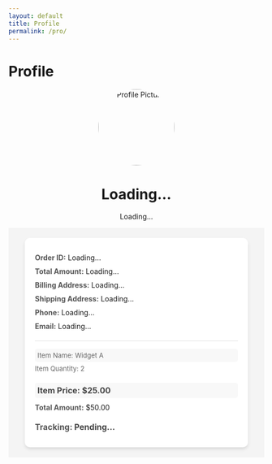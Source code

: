 ```yaml
---
layout: default
title: Profile
permalink: /pro/
---
```


# Profile

<div id="profilePage">
  <!-- Profile Section -->
  <div class="profile-container">
    <img id="profilePicture" src="default-avatar.png" alt="Profile Picture">
    <h1 id="profileName">Loading...</h1>
    <p id="profileEmail">Loading...</p>
  </div>

  <div id="results-container">
    <!-- Placeholder while data loads -->
  <div class="result-card">
      <p><strong>Order ID:</strong> Loading...</p>
      <p><strong>Total Amount:</strong> Loading...</p>
      <p><strong>Billing Address:</strong> Loading...</p>
      <p><strong>Shipping Address:</strong> Loading...</p>
      <p><strong>Phone:</strong> Loading...</p>
      <p><strong>Email:</strong> Loading...</p>
  <div>
        <p>Item Name: Widget A</p>
        <p>Item Quantity: 2</p>
        <p>Item Price: $25.00</p>
  </div>
      <p><strong>Total Amount:</strong> $50.00</p>
      <p><strong>Tracking:</strong> Pending...</p>
  </div>
</div>

<style>
  /* Add some basic styles */
  .profile-container {
    text-align: center;
  }

  .profile-container img {
    width: 150px;
    height: 150px;
    border-radius: 50%;
  }

  .account-info {
    margin-top: 20px;
  }

  .account-info p {
    margin: 5px 0;
  }

  /* Results Container */
  #results-container {
    display: flex;
    flex-wrap: wrap;
    gap: 20px;
    padding: 20px;
    justify-content: center;
    background-color: #f4f4f4;
  }

  /* Individual Result Card */
  .result-card {
    background-color: #fff;
    border-radius: 10px;
    box-shadow: 0 4px 6px rgba(0, 0, 0, 0.1);
    padding: 20px;
    max-width: 400px;
    width: 100%;
    transition: transform 0.3s ease, box-shadow 0.3s ease;
  }

  .result-card:hover {
    transform: translateY(-5px);
    box-shadow: 0 6px 12px rgba(0, 0, 0, 0.15);
  }

  /* Result Card Content */
  .result-card p {
    margin: 10px 0;
    font-size: 14px;
  }

  .result-card strong {
    color: #555;
  }

  /* Items Section */
  .result-card div {
    margin-top: 20px;
    border-top: 1px solid #ddd;
    padding-top: 10px;
  }

  .result-card div p {
    margin: 5px 0;
    font-size: 13px;
    color: #666;
  }

  .result-card div p:nth-child(odd) {
    background-color: #f8f8f8;
    padding: 5px;
    border-radius: 5px;
  }

  /* Total Amount */
  .result-card p:last-of-type {
    font-size: 16px;
    font-weight: bold;
    color: #444;
    margin-top: 20px;
  }

  /* Responsive Design */
  @media (max-width: 768px) {
    #results-container {
      flex-direction: column;
      align-items: center;
    }

    .result-card {
      max-width: 90%;
    }
  }
</style>

<script>
  const apiUrl =
    "https://script.google.com/macros/s/AKfycbw7gi9GqPCwPdFBlmpHTn12dEbLtp1Cq1z8IDJoxqYvsEgjE4HmfXKLrJExfdCz6cgQYw/exec";
  // Display loading state
  function displayLoadingState() {
    const resultsContainer = document.getElementById("results-container");
    resultsContainer.innerHTML = "<p>Loading...</p>";
  }
  // Fetch data by email
  async function fetchDataByEmail(email) {
    try {
      displayLoadingState();
      console.log("Fetching data for email:", email);
      const response = await fetch(`${apiUrl}?email=${encodeURIComponent(email)}`);
      if (!response.ok) {
        console.error(HTTP Error: ${response.status});
        throw new Error(HTTP error! Status: ${response.status});
      }
      const data = await response.json();
      console.log("Raw API Response:", data);
      // Filter data for the given email (case-insensitive)
      const filteredData = data.filter(
        (record) => record.Email?.toLowerCase() === email.toLowerCase()
      );
      console.log("Filtered Data:", filteredData);
      if (filteredData.length === 0) {
        console.warn("No data found for the provided email.");
        displayResults([]);
        return;
      }
      displayResults(filteredData);
    } catch (error) {
      console.error("Fetch Error:", error);
      displayResults([]);
    }
  }
  // Format address with fallback values
  function formatAddress(street, city, state, postal, country) {
    return [street, city, state, postal, country]
      .map((part) => escapeHTML(part || "N/A"))
      .join(", ");
  }
  // Escape HTML to prevent injection
  function escapeHTML(str) {
    const element = document.createElement("div");
    if (str) element.innerText = str;
    return element.innerHTML;
  }
  // Display results in the container
  function displayResults(results) {
    const resultsContainer = document.getElementById("results-container");
    resultsContainer.innerHTML = ""; // Clear previous results
    if (results.length === 0) {
      resultsContainer.innerHTML = "<p>No results found.</p>";
      return;
    }
    // Group results by orderId
    const groupedResults = results.reduce((acc, result) => {
      const {
        OrderID: orderId
      } = result;
      if (!acc[orderId]) {
        acc[orderId] = {
          ...result,
          items: [],
          totalAmount: 0,
        };
      }
      const itemTotal =
        parseFloat(result.ItemPrice || 0) *
        parseInt(result.ItemQuantity || 0, 10);
      acc[orderId].items.push({
        itemName: result.ItemName,
        itemQuantity: result.ItemQuantity,
        itemPrice: result.ItemPrice,
        itemTotal: itemTotal,
      });
      acc[orderId].totalAmount += itemTotal;
      return acc;
    }, {});
    // Create and append result cards
    Object.values(groupedResults).forEach((order) => {
      const resultCard = document.createElement("div");
      resultCard.className = "result-card";
      let itemsHTML = order.items
        .map(
          (item) => 
        <p>Item Name: ${item.itemName || "N/A"}</p>
        <p>Item Quantity: ${item.itemQuantity || "N/A"}</p>
        <p>Item Price: $${parseFloat(item.itemPrice || 0).toFixed(2)}</p>
        <p>Item Total: $${item.itemTotal.toFixed(2)}</p>
        <hr>
        )
        .join("");
      resultCard.innerHTML = 
      <p><strong>Order ID:</strong> ${order.OrderID || "N/A"}</p>
      <p><strong>Total Amount:</strong> $${parseFloat(order.totalAmount).toFixed(2)}</p>
      <div>${itemsHTML}</div>
      <p><strong>Billing Address:</strong> ${formatAddress(
        order.BillingStreet,
        order.BillingCity,
        order.BillingState,
        order.BillingPostal,
        order.BillingCountry
      )}</p>
      <p><strong>Shipping Address:</strong> ${formatAddress(
        order.ShippingStreet,
        order.ShippingCity,
        order.ShippingState,
        order.ShippingPostal,
        order.ShippingCountry
      )}</p>
      <p><strong>Phone:</strong> ${order.Phone || "N/A"}</p>
      <p><strong>Email:</strong> ${order.Email || "N/A"}</p>
    ;
      resultsContainer.appendChild(resultCard);
    });
  }
  // Get logged-in user's email from localStorage
  function getLoggedInUserEmail() {
    return localStorage.getItem("userEmail") || null;
  }
  // Fetch data on DOMContentLoaded
  document.addEventListener("DOMContentLoaded", () => {
    const userEmail = getLoggedInUserEmail();
    if (userEmail) {
      console.log("User email found:", userEmail);
      fetchDataByEmail(userEmail);
    } else {
      console.warn("No user email found in localStorage.");
    }
  });
</script>
